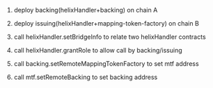 1. deploy backing(helixHandler+backing) on chain A

2. deploy issuing(helixHandler+mapping-token-factory) on chain B

3. call helixHandler.setBridgeInfo to relate two helixHandler contracts

4. call helixHandler.grantRole to allow call by backing/issuing

5. call backing.setRemoteMappingTokenFactory to set mtf address

6. call mtf.setRemoteBacking to set backing address
